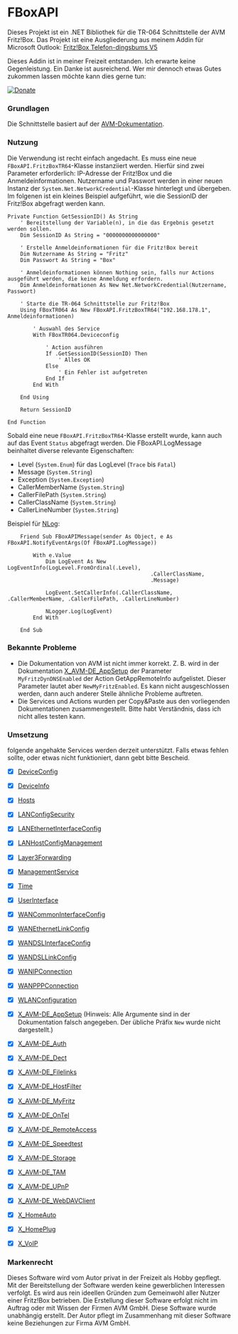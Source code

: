 # FBoxAPI

Dieses Projekt ist ein .NET Bibliothek für die TR-064 Schnittstelle der AVM Fritz!Box. 
Das Projekt ist eine Ausgliederung aus meinem Addin für Microsoft Outlook: [Fritz!Box Telefon-dingsbums V5](https://github.com/Kruemelino/FritzBoxTelefon-dingsbums) 

Dieses Addin ist in meiner Freizeit entstanden. Ich erwarte keine Gegenleistung. Ein Danke ist ausreichend. Wer mir dennoch etwas Gutes zukommen lassen möchte kann dies gerne tun:

[![Donate](https://img.shields.io/badge/Spenden-PayPal-green.svg)](https://www.paypal.com/paypalme/gertmichael)

### Grundlagen
Die Schnittstelle basiert auf der [AVM-Dokumentation](https://avm.de/service/schnittstellen). 

### Nutzung
Die Verwendung ist recht einfach angedacht. Es muss eine neue `FBoxAPI.FritzBoxTR64`-Klasse instanziiert werden. Hierfür sind zwei Parameter erforderlich: IP-Adresse der Fritz!Box und die 
Anmeldeinformationen. Nutzername und Passwort werden in einer neuen Instanz der `System.Net.NetworkCredential`-Klasse hinterlegt und übergeben.
Im folgenen ist ein kleines Beispiel aufgeführt, wie die SessionID der Fritz!Box abgefragt werden kann. 

```vbnet
Private Function GetSessionID() As String
    ' Bereitstellung der Variable(n), in die das Ergebnis gesetzt werden sollen.
    Dim SessionID As String = "0000000000000000"

    ' Erstelle Anmeldeinformationen für die Fritz!Box bereit
    Dim Nutzername As String = "Fritz"
    Dim Passwort As String = "Box"

    ' Anmeldeinformationen können Nothing sein, falls nur Actions ausgeführt werden, die keine Anmeldung erfordern.
    Dim Anmeldeinformationen As New Net.NetworkCredential(Nutzername, Passwort)

    ' Starte die TR-064 Schnittstelle zur Fritz!Box
    Using FBoxTR064 As New FBoxAPI.FritzBoxTR64("192.168.178.1", Anmeldeinformationen)

        ' Auswahl des Service
        With FBoxTR064.Deviceconfig

            ' Action ausführen
            If .GetSessionID(SessionID) Then
                ' Alles OK
            Else
                ' Ein Fehler ist aufgetreten
            End If
        End With

    End Using

    Return SessionID

End Function
```

Sobald eine neue `FBoxAPI.FritzBoxTR64`-Klasse erstellt wurde, kann auch auf das Event `Status` abgefragt werden. 
Die FBoxAPI.LogMessage beinhaltet diverse relevante Eigenschaften:

* Level (`System.Enum`) für das LogLevel (`Trace` bis `Fatal`)
* Message (`System.String`)
* Exception (`System.Exception`)
* CallerMemberName (`System.String`)
* CallerFilePath (`System.String`)
* CallerClassName (`System.String`)
* CallerLineNumber (`System.String`)

Beispiel für [NLog](https://nlog-project.org/):
```vbnet
    Friend Sub FBoxAPIMessage(sender As Object, e As FBoxAPI.NotifyEventArgs(Of FBoxAPI.LogMessage))

        With e.Value
            Dim LogEvent As New LogEventInfo(LogLevel.FromOrdinal(.Level),
                                             .CallerClassName,
                                             .Message)

            LogEvent.SetCallerInfo(.CallerClassName, .CallerMemberName, .CallerFilePath, .CallerLineNumber)
            
            NLogger.Log(LogEvent)
        End With

    End Sub
```
### Bekannte Probleme
* Die Dokumentation von AVM ist nicht immer korrekt. Z. B. wird in der Dokumentation [X_AVM-DE_AppSetup](https://avm.de/fileadmin/user_upload/Global/Service/Schnittstellen/x_appsetup.pdf)
  der Parameter `MyFritzDynDNSEnabled` der Action GetAppRemoteInfo aufgelistet. Dieser Parameter lautet aber `NewMyFritzEnabled`. 
  Es kann nicht ausgeschlossen werden, dann auch anderer Stelle ähnliche Probleme auftreten.
* Die Services und Actions wurden per Copy&Paste aus den vorliegenden Dokumentationen zusammengestellt. Bitte habt Verständnis, dass ich nicht alles testen kann.  

### Umsetzung
folgende angehakte Services werden derzeit unterstützt. Falls etwas fehlen sollte, oder etwas nicht funktioniert, dann gebt bitte Bescheid.

* [x] [DeviceConfig](https://avm.de/fileadmin/user_upload/Global/Service/Schnittstellen/deviceconfigSCPD.pdf)
* [x] [DeviceInfo](https://avm.de/fileadmin/user_upload/Global/Service/Schnittstellen/deviceinfoSCPD.pdf)
* [x] [Hosts](https://avm.de/fileadmin/user_upload/Global/Service/Schnittstellen/hostsSCPD.pdf)
* [x] [LANConfigSecurity](https://avm.de/fileadmin/user_upload/Global/Service/Schnittstellen/lanconfigsecuritySCPD.pdf)
* [x] [LANEthernetInterfaceConfig](https://avm.de/fileadmin/user_upload/Global/Service/Schnittstellen/lanifconfigSCPD.pdf)
* [x] [LANHostConfigManagement](https://avm.de/fileadmin/user_upload/Global/Service/Schnittstellen/lanhostconfigmgmSCPD.pdf)
* [x] [Layer3Forwarding](https://avm.de/fileadmin/user_upload/Global/Service/Schnittstellen/layer3forwardingSCPD.pdf)
* [x] [ManagementService](https://avm.de/fileadmin/user_upload/Global/Service/Schnittstellen/mgmsrvSCPD.pdf)
* [x] [Time](https://avm.de/fileadmin/user_upload/Global/Service/Schnittstellen/timeSCPD.pdf)
* [x] [UserInterface](https://avm.de/fileadmin/user_upload/Global/Service/Schnittstellen/userifSCPD.pdf)
* [x] [WANCommonInterfaceConfig](https://avm.de/fileadmin/user_upload/Global/Service/Schnittstellen/wancommonifconfigSCPD.pdf)
* [x] [WANEthernetLinkConfig](https://avm.de/fileadmin/user_upload/Global/Service/Schnittstellen/wanethlinkconfigSCPD.pdf)
* [x] [WANDSLInterfaceConfig](https://avm.de/fileadmin/user_upload/Global/Service/Schnittstellen/wandslifconfigSCPD.pdf)
* [x] [WANDSLLinkConfig](https://avm.de/fileadmin/user_upload/Global/Service/Schnittstellen/wandsllinkconfigSCPD.pdf)
* [x] [WANIPConnection](https://avm.de/fileadmin/user_upload/Global/Service/Schnittstellen/wanipconnSCPD.pdf)
* [x] [WANPPPConnection](https://avm.de/fileadmin/user_upload/Global/Service/Schnittstellen/wanpppconnSCPD.pdf)
* [x] [WLANConfiguration](https://avm.de/fileadmin/user_upload/Global/Service/Schnittstellen/wlanconfigSCPD.pdf)
* [x] [X_AVM-DE_AppSetup](https://avm.de/fileadmin/user_upload/Global/Service/Schnittstellen/x_appsetup.pdf) (Hinweis: Alle Argumente sind in der Dokumentation falsch angegeben. Der übliche Präfix `New` wurde nicht dargestellt.)
* [x] [X_AVM-DE_Auth](https://avm.de/fileadmin/user_upload/Global/Service/Schnittstellen/x_auth.pdf)
* [x] [X_AVM-DE_Dect](https://avm.de/fileadmin/user_upload/Global/Service/Schnittstellen/x_dectSCPD.pdf)
* [x] [X_AVM-DE_Filelinks](https://avm.de/fileadmin/user_upload/Global/Service/Schnittstellen/x_filelinksSCPD.pdf)
* [x] [X_AVM-DE_HostFilter](https://avm.de/fileadmin/user_upload/Global/Service/Schnittstellen/x_hostfilterSCPD.pdf)
* [x] [X_AVM-DE_MyFritz](https://avm.de/fileadmin/user_upload/Global/Service/Schnittstellen/x_myfritzSCPD.pdf)	
* [x] [X_AVM-DE_OnTel](https://avm.de/fileadmin/user_upload/Global/Service/Schnittstellen/x_contactSCPD.pdf)	
* [x] [X_AVM-DE_RemoteAccess](https://avm.de/fileadmin/user_upload/Global/Service/Schnittstellen/x_remoteSCPD.pdf)
* [x] [X_AVM-DE_Speedtest](https://avm.de/fileadmin/user_upload/Global/Service/Schnittstellen/x_speedtestSCPD.pdf)	
* [x] [X_AVM-DE_Storage](https://avm.de/fileadmin/user_upload/Global/Service/Schnittstellen/x_storageSCPD.pdf)
* [x] [X_AVM-DE_TAM](https://avm.de/fileadmin/user_upload/Global/Service/Schnittstellen/x_tam.pdf)
* [x] [X_AVM-DE_UPnP](https://avm.de/fileadmin/user_upload/Global/Service/Schnittstellen/x_upnp.pdf)
* [x] [X_AVM-DE_WebDAVClient](https://avm.de/fileadmin/user_upload/Global/Service/Schnittstellen/x_webdavSCPD.pdf)
* [x] [X_HomeAuto](https://avm.de/fileadmin/user_upload/Global/Service/Schnittstellen/x_homeauto.pdf)
* [x] [X_HomePlug](https://avm.de/fileadmin/user_upload/Global/Service/Schnittstellen/x_homeplugSCPD.pdf)
* [x] [X_VoIP](https://avm.de/fileadmin/user_upload/Global/Service/Schnittstellen/x_voip-avm.pdf)	
		

### Markenrecht
Dieses Software wird vom Autor privat in der Freizeit als Hobby gepflegt. Mit der Bereitstellung der Software werden keine gewerblichen Interessen verfolgt. Es wird aus rein ideellen Gründen zum Gemeinwohl aller Nutzer einer Fritz!Box betrieben. 
Die Erstellung dieser Software erfolgt nicht im Auftrag oder mit Wissen der Firmen AVM GmbH. Diese Software wurde unabhängig erstellt. Der Autor pflegt im Zusammenhang mit dieser Software keine Beziehungen zur Firma AVM GmbH.
